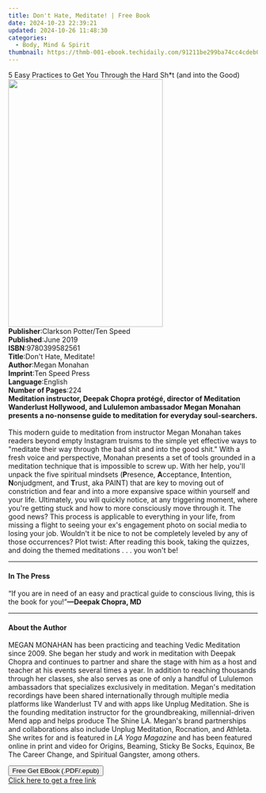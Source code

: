 ```yaml
---
title: Don't Hate, Meditate! | Free Book
date: 2024-10-23 22:39:21
updated: 2024-10-26 11:48:30
categories:
  - Body, Mind & Spirit
thumbnail: https://thmb-001-ebook.techidaily.com/91211be299ba74cc4cdeb04d5045a1429e007268069efebab66207cef393298b.jpg
---
```

<main id="book-container">
  <div class="flex flex-col">
    <div class="book-brief flex-1 py-6 px-4 sm:p-6 md:py-10 md:px-8">
      <!-- brief-->
      <div class="book-brief-main">
        5 Easy Practices to Get You Through the Hard Sh*t (and into the Good)
      </div>
    </div>
    <div
      class="book-meta-info flex-1 grid gap-4 col-start-1 col-end-3 row-start-1 sm:mb-6 sm:grid-cols-4 lg:gap-6 lg:col-start-2 lg:row-end-6 lg:row-span-6 lg:mb-0"
    >
      <div
        class="book-meta-info-left place-content-center mt-4 p-4 text-sm leading-6 col-start-2 col-span-2 dark:text-slate-400"
      >
        <img
          class="w-full h-500 object-cover rounded-lg sm:h-255 sm:col-span-2 lg:col-span-full"
          src="https://img-001-ebook.techidaily.com/b1b8073064d4c4cca7f807166def1ef30c0e639f2e2ceb59d60376563933ff21.jpg"
          alt=""
          width="312"
          height="500"
        />
      </div>
      <div
        class="book-meta-info-right mt-2 col-start-1 row-start-2 col-span-3 self-center"
      >
        <!-- meta data  -->
        <div class="flex flex-col px-4 md:px-8">
          <div class="flex-1">
            <strong>Publisher</strong>:<span class="px-2"
              >Clarkson Potter/Ten Speed</span
            >
          </div>
          <div class="flex-1">
            <strong>Published</strong>:<span class="px-2">June 2019</span>
          </div>
          <div class="flex-1">
            <strong>ISBN</strong>:<span class="px-2">9780399582561</span>
          </div>
          <div class="flex-1">
            <strong>Title</strong>:<span class="px-2"
              >Don&#39;t Hate, Meditate!</span
            >
          </div>
          <div class="flex-1">
            <strong>Author</strong>:<span class="px-2">Megan Monahan</span>
          </div>
          <div class="flex-1">
            <strong>Imprint</strong>:<span class="px-2">Ten Speed Press</span>
          </div>
          <div class="flex-1">
            <strong>Language</strong>:<span class="px-2">English</span>
          </div>
          <div class="flex-1">
            <strong>Number of Pages</strong>:<span class="px-2">224</span>
          </div>
        </div>
      </div>
    </div>
    <div class="book-description flex-1 py-6 px-4 sm:p-6 md:py-10 md:px-8">
      <div class="book-description-main">
        <div accordion-content="" id="description">
          <b
            ><b
              >Meditation instructor, Deepak Chopra protégé, director of
              Meditation Wanderlust Hollywood, and Lululemon ambassador Megan
              Monahan presents a no-nonsense guide to meditation for everyday
              soul-searchers.</b
            ></b
          ><br /><br />This modern guide to meditation from instructor Megan
          Monahan takes readers beyond empty Instagram truisms to the simple yet
          effective ways to "meditate their way through the bad shit and into
          the good shit." With a fresh voice and perspective, Monahan presents a
          set of tools grounded in a meditation technique that is impossible to
          screw up. With her help, you'll unpack the five spiritual mindsets
          (<b>P</b>resence, <b>A</b>cceptance, <b>I</b>ntention,
          <b>N</b>onjudgment, and <b>T</b>rust, aka PAINT) that are key to
          moving out of constriction and fear and into a more expansive space
          within yourself and your life. Ultimately, you will quickly notice, at
          any triggering moment, where you're getting stuck and how to more
          consciously move through it. The good news? This process is applicable
          to everything in your life, from missing a flight to seeing your ex's
          engagement photo on social media to losing your job. Wouldn't it be
          nice to not be completely leveled by any of those occurrences? Plot
          twist: After reading this book, taking the quizzes, and doing the
          themed meditations . . . you won't be!
        </div>
        <div class="accordion-fader"></div>
      </div>
    </div>
    <div class="book-excerpts flex-1 py-6 px-4 sm:p-6 md:py-10 md:px-8">
      <!-- excerpts-->
      <div class="book-excerpts-main">
        <hr />
        <h4 class="placeholder placeholder-heading">
          <span>In The Press</span>
        </h4>
        <p>
          “If you are in need of an easy and practical guide to conscious
          living, this is the book for you!”<b>—Deepak Chopra, MD</b>
        </p>
      </div>
    </div>
    <div class="book-about-author flex-1 py-6 px-4 sm:p-6 md:py-10 md:px-8">
      <!-- about author-->
      <div class="book-main-author-main">
        <hr />
        <h4 class="placeholder placeholder-heading">
          <span>About the Author</span>
        </h4>
        <p>
          MEGAN MONAHAN has been practicing and teaching Vedic Meditation since
          2009. She began her study and work in meditation with Deepak Chopra
          and continues to partner and share the stage with him as a host and
          teacher at his events several times a year. In addition to reaching
          thousands through her classes, she also serves as one of only a
          handful of Lululemon ambassadors that specializes exclusively in
          meditation. Megan's meditation recordings have been shared
          internationally through multiple media platforms like Wanderlust TV
          and with apps like Unplug Meditation. She is the founding meditation
          instructor for the groundbreaking, millennial-driven Mend app and
          helps produce The Shine LA. Megan's brand partnerships and
          collaborations also include Unplug Meditation, Rocnation, and Athleta.
          She writes for and is featured in <i>LA Yoga Magazine</i> and has been
          featured online in print and video for Origins, Beaming, Sticky Be
          Socks, Equinox, Be The Career Change, and Spiritual Gangster, among
          others.
        </p>
      </div>
    </div>
    <div class="book-free-get flex-1 py-6 px-4 sm:p-6 md:py-10 md:px-8">
      <button
        id="btn-free-get"
        class="bg-blue-500 hover:bg-blue-700 text-white font-bold py-2 px-4 rounded"
      >
        Free Get EBook (.PDF/.epub)
      </button>
      <div id="countdown-display" class="px-2 text-lg mt-2"></div>
      <a
        id="free-link"
        class="hidden bg-blue-500 hover:bg-blue-700 text-white font-bold py-2 px-4 rounded"
        href="https://www.ebooks.com/en-us/book/138545085/don-t-hate-meditate/megan-monahan/"
        target="_blank"
        >Click here to get a free link</a
      >
    </div>
    <script>
      let countdownTime = 0;
      let countdownInterval = null;
      document
        .getElementById('btn-free-get')
        .addEventListener('click', startCountdown);
      function startCountdown() {
        countdownTime = new Date().getTime() + 60000 * 3;
        countdownInterval = setInterval(updateCountdown, 1000);
        document.getElementById('btn-free-get').disabled = true;
        document
          .getElementById('btn-free-get')
          .classList.add('bg-gray-500', 'cursor-not-allowed');
      }
      function updateCountdown() {
        let currentTime = new Date().getTime();
        let timeLeft = countdownTime - currentTime;
        let secondsLeft = Math.floor(timeLeft / 1000);
        document.getElementById('countdown-display').innerHTML =
          `Remaining time: ${secondsLeft} seconds.`;
        if (secondsLeft <= 0) {
          clearInterval(countdownInterval);
          document.getElementById('btn-free-get').classList.add('hidden');
          document.getElementById('free-link').classList.remove('hidden');
          document.getElementById('countdown-display').innerHTML = '';
        }
      }
    </script>
  </div>
</main>
